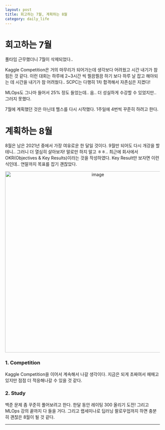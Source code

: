 ```yaml
---
layout: post
title: 회고하는 7월, 계획하는 8월
category: daily_life
---
```


# 회고하는 7월

풀타임 근무했더니 7월이 삭제되었다..

Kaggle Competition은 거의 마무리가 되어가는데 생각보다 어려웠고 시간 내기가 참 힘든 것 같다. 이런 대회는 하루에 2~3시간 씩 찔끔찔끔 하기 보다 하루 날 잡고 해야되는 데 시간을 내기가 참 어려웠다.. SCPC는 다행히 1차 합격해서 자존심은 지켰다! 

MLOps도 그나마 들어서 25% 정도 들었는데.. 음.. 더 성실하게 수강할 수 있었지만.. 그러지 못했다.

7월에 계획했던 것은 아닌데 헬스를 다시 시작했다. 1주일에 4번씩 꾸준히 하려고 한다.

# 계획하는 8월

8월은 남은 2021년 중에서 가장 여유로운 한 달일 것이다. 9월만 되어도 다시 개강을 할테니.. 그러니 더 열심히 살아보자! 말로만 하지 말고 ㅎㅎ.. 최근에 회사에서 OKR(Objectives & Key Results)이라는 것을 작성하였다. Key Result만 보자면 이런 식인데.. 연말까지 목표를 잡기 괜찮았다.

<p align="center"><img width="588" alt="image" src="https://user-images.githubusercontent.com/64528476/127615863-8e2d49e1-772c-4f5b-808a-5dbdda4b152b.png"></p>

### 1. Competition

Kaggle Competition을 이어서 계속해서 나갈 생각이다. 지금은 되게 초짜여서 헤매고 있지만 점점 더 적응해나갈 수 있을 것 같다.

### 2. Study

백준 문제 좀 꾸준히 풀어보려고 한다. 한달 동안 레이팅 300 올리기 도전! 그리고 MLOps 강의 끝까지 다 들을 거다. 그리고 랩세미나로 딥러닝 팔로우업까지 하면 충분히 괜찮은 8월이 될 것 같다.

- - -